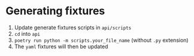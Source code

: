 # Generating fixtures

1. Update generate fixtures scripts in `api/scripts`
2. `cd` into `api`
3. `poetry run python -m scripts.your_file_name` (without `.py` extension)
4. The `yaml` fixtures will then be updated
